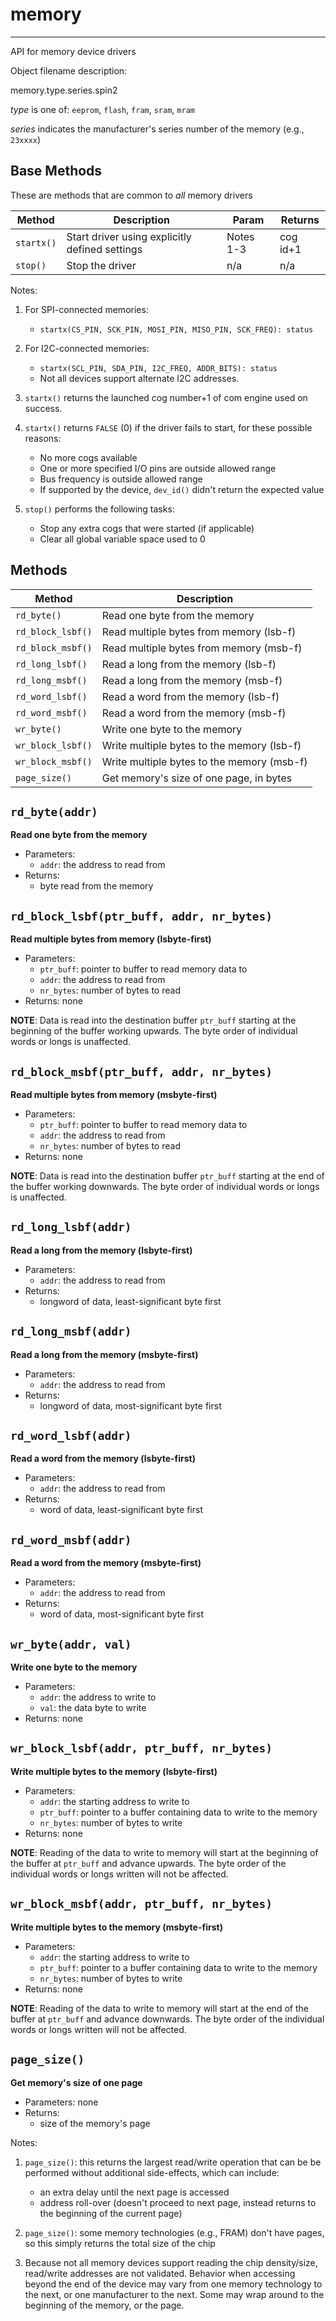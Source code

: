 # memory
--------

API for memory device drivers

Object filename description:

memory.type.series.spin2

_type_ is one of: `eeprom`, `flash`, `fram`, `sram`, `mram`

_series_ indicates the manufacturer's series number of the memory (e.g., `23xxxx`)


## Base Methods

These are methods that are common to _all_ memory drivers

| Method          | Description                                      | Param     | Returns        |
| --------------- | ------------------------------------------------ | --------- | -------------- |
| `startx()`      | Start driver using explicitly defined settings   | Notes 1-3 | cog id+1       |
| `stop()`        | Stop the driver                                  | n/a       | n/a            |

Notes:

1. For SPI-connected memories:
	* `startx(CS_PIN, SCK_PIN, MOSI_PIN, MISO_PIN, SCK_FREQ): status`

2. For I2C-connected memories:
	* `startx(SCL_PIN, SDA_PIN, I2C_FREQ, ADDR_BITS): status`
	* Not all devices support alternate I2C addresses.

3. `startx()` returns the launched cog number+1 of com engine used on success.

4. `startx()` returns `FALSE` (0) if the driver fails to start, for these possible reasons:
	* No more cogs available
	* One or more specified I/O pins are outside allowed range
	* Bus frequency is outside allowed range
	* If supported by the device, `dev_id()` didn't return the expected value

5. `stop()` performs the following tasks:
	* Stop any extra cogs that were started (if applicable)
	* Clear all global variable space used to 0

## Methods

| Method           | Description                                     |
| -----------------| ----------------------------------------------- |
|`rd_byte()`       | Read one byte from the memory                   |
|`rd_block_lsbf()` | Read multiple bytes from memory (lsb-f)         |
|`rd_block_msbf()` | Read multiple bytes from memory (msb-f)         |
|`rd_long_lsbf()`  | Read a long from the memory (lsb-f)             |
|`rd_long_msbf()`  | Read a long from the memory (msb-f)             |
|`rd_word_lsbf()`  | Read a word from the memory (lsb-f)             |
|`rd_word_msbf()`  | Read a word from the memory (msb-f)             |
|`wr_byte()`       | Write one byte to the memory                    |
|`wr_block_lsbf()` | Write multiple bytes to the memory (lsb-f)      |
|`wr_block_msbf()` | Write multiple bytes to the memory (msb-f)      |
|`page_size()`     | Get memory's size of one page, in bytes         |


`rd_byte(addr)`
---------------
__Read one byte from the memory__
* Parameters:
	* `addr`: the address to read from
* Returns:
	* byte read from the memory


`rd_block_lsbf(ptr_buff, addr, nr_bytes)`
-----------------------------------------
__Read multiple bytes from memory (lsbyte-first)__
* Parameters:
	* `ptr_buff`: pointer to buffer to read memory data to
	* `addr`: the address to read from
	* `nr_bytes`: number of bytes to read
* Returns: none

__NOTE__: Data is read into the destination buffer `ptr_buff` starting at the beginning of the
buffer working upwards. The byte order of individual words or longs is unaffected.


`rd_block_msbf(ptr_buff, addr, nr_bytes)`
-----------------------------------------
__Read multiple bytes from memory (msbyte-first)__
* Parameters:
	* `ptr_buff`: pointer to buffer to read memory data to
	* `addr`: the address to read from
	* `nr_bytes`: number of bytes to read
* Returns: none

__NOTE__: Data is read into the destination buffer `ptr_buff` starting at the end of the
buffer working downwards. The byte order of individual words or longs is unaffected.


`rd_long_lsbf(addr)`
--------------------
__Read a long from the memory (lsbyte-first)__
* Parameters:
	* `addr`: the address to read from
* Returns:
	* longword of data, least-significant byte first


`rd_long_msbf(addr)`
--------------------
__Read a long from the memory (msbyte-first)__
* Parameters:
	* `addr`: the address to read from
* Returns:
	* longword of data, most-significant byte first


`rd_word_lsbf(addr)`
--------------------
__Read a word from the memory (lsbyte-first)__
* Parameters:
	* `addr`: the address to read from
* Returns:
	* word of data, least-significant byte first


`rd_word_msbf(addr)`
--------------------
__Read a word from the memory (msbyte-first)__
* Parameters:
	* `addr`: the address to read from
* Returns:
	* word of data, most-significant byte first


`wr_byte(addr, val)`
--------------------
__Write one byte to the memory__
* Parameters:
	* `addr`: the address to write to
	* `val`: the data byte to write
* Returns: none


`wr_block_lsbf(addr, ptr_buff, nr_bytes)`
-----------------------------------------
__Write multiple bytes to the memory (lsbyte-first)__
* Parameters:
	* `addr`: the starting address to write to
	* `ptr_buff`: pointer to a buffer containing data to write to the memory
	* `nr_bytes`: number of bytes to write
* Returns: none

__NOTE__: Reading of the data to write to memory will start at the beginning of the buffer at
`ptr_buff` and advance upwards. The byte order of the individual words or longs written will
not be affected.


`wr_block_msbf(addr, ptr_buff, nr_bytes)`
-----------------------------------------
__Write multiple bytes to the memory (msbyte-first)__
* Parameters:
	* `addr`: the starting address to write to
	* `ptr_buff`: pointer to a buffer containing data to write to the memory
	* `nr_bytes`: number of bytes to write
* Returns: none

__NOTE__: Reading of the data to write to memory will start at the end of the buffer at
`ptr_buff` and advance downwards. The byte order of the individual words or longs written will
not be affected.


`page_size()`
-------------
__Get memory's size of one page__
* Parameters: none
* Returns:
	* size of the memory's page


Notes:

1. `page_size()`: this returns the largest read/write operation that can be be performed without additional side-effects, which can include:
	* an extra delay until the next page is accessed
	* address roll-over (doesn't proceed to next page, instead returns to the beginning of the current page)

2. `page_size()`: some memory technologies (e.g., FRAM) don't have pages, so this simply returns the total size of the chip

3. Because not all memory devices support reading the chip density/size, read/write addresses are not validated. Behavior when accessing beyond the end of the device may vary from one memory technology to the next, or one manufacturer to the next. Some may wrap around to the beginning of the memory, or the page.


